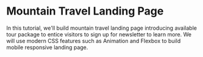 # Mountain Travel Landing Page

In this tutorial, we'll build mountain travel landing page introducing available tour package to entice visitors to sign up for newsletter to learn more. We will use modern CSS features such as Animation and Flexbox to build mobile responsive landing page.
